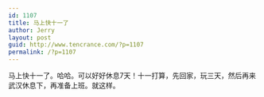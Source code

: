 ```yaml
---
id: 1107
title: 马上快十一了
author: Jerry
layout: post
guid: http://www.tencrance.com/?p=1107
permalink: /?p=1107
---
```

马上快十一了。哈哈。可以好好休息7天！十一打算，先回家，玩三天，然后再来武汉休息下，再准备上班。就这样。